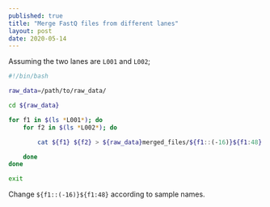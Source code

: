 ```yaml
---
published: true
title: "Merge FastQ files from different lanes"
layout: post
date: 2020-05-14
---
```

Assuming the two lanes are `L001` and `L002`;

```bash
#!/bin/bash

raw_data=/path/to/raw_data/

cd ${raw_data}

for f1 in $(ls *L001*); do
	for f2 in $(ls *L002*); do

		cat ${f1} ${f2} > ${raw_data}merged_files/${f1::(-16)}${f1:48}

	done
done

exit
```

Change `${f1::(-16)}${f1:48}` according to sample names.
